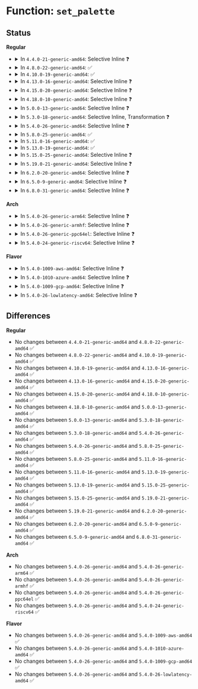 # Function: <code>set_palette</code>

## Status
<b>Regular</b>
<ul>
<li>
<details>
<summary>In <code>4.4.0-21-generic-amd64</code>: Selective Inline ❓</summary>

```c
void set_palette(struct vc_data * vc)
```

```json
{
  "name": "set_palette",
  "collision_type": "Unique Static",
  "inline_type": "Selective",
  "funcs": [
    {
      "addr": 18446744071584053680,
      "name": "set_palette",
      "external": false,
      "loc": "drivers/tty/vt/vt.c:3995",
      "file": "drivers/tty/vt/vt.c",
      "inline": "not declared, inlined",
      "caller_inline": [],
      "caller_func": [
        "drivers/tty/vt/vt.c:redraw_screen",
        "drivers/tty/vt/vt.c:con_set_cmap",
        "drivers/tty/vt/vt.c:reset_palette",
        "drivers/tty/vt/vt.c:do_con_trol"
      ]
    }
  ],
  "symbols": [
    {
      "addr": 18446744071584053680,
      "name": "set_palette",
      "section": ".text",
      "bind": "STB_LOCAL",
      "size": 86
    }
  ]
}
```
</details>
</li>
<li>
<details>
<summary>In <code>4.8.0-22-generic-amd64</code>: ✅</summary>

```c
void set_palette(struct vc_data * vc)
```

```json
{
  "name": "set_palette",
  "collision_type": "Unique Static",
  "inline_type": "No",
  "funcs": [
    {
      "addr": 18446744071584382384,
      "name": "set_palette",
      "external": false,
      "loc": "drivers/tty/vt/vt.c:3994",
      "file": "drivers/tty/vt/vt.c",
      "inline": "seen, unknown",
      "caller_inline": [],
      "caller_func": [
        "drivers/tty/vt/vt.c:reset_palette",
        "drivers/tty/vt/vt.c:con_set_cmap",
        "drivers/tty/vt/vt.c:do_con_trol",
        "drivers/tty/vt/vt.c:redraw_screen"
      ]
    }
  ],
  "symbols": [
    {
      "addr": 18446744071584382384,
      "name": "set_palette",
      "section": ".text",
      "bind": "STB_LOCAL",
      "size": 94
    }
  ]
}
```
</details>
</li>
<li>
<details>
<summary>In <code>4.10.0-19-generic-amd64</code>: ✅</summary>

```c
void set_palette(struct vc_data * vc)
```

```json
{
  "name": "set_palette",
  "collision_type": "Unique Static",
  "inline_type": "No",
  "funcs": [
    {
      "addr": 18446744071584564912,
      "name": "set_palette",
      "external": false,
      "loc": "drivers/tty/vt/vt.c:3989",
      "file": "drivers/tty/vt/vt.c",
      "inline": "seen, unknown",
      "caller_inline": [],
      "caller_func": [
        "drivers/tty/vt/vt.c:reset_palette",
        "drivers/tty/vt/vt.c:con_set_cmap",
        "drivers/tty/vt/vt.c:do_con_trol",
        "drivers/tty/vt/vt.c:redraw_screen"
      ]
    }
  ],
  "symbols": [
    {
      "addr": 18446744071584564912,
      "name": "set_palette",
      "section": ".text",
      "bind": "STB_LOCAL",
      "size": 94
    }
  ]
}
```
</details>
</li>
<li>
<details>
<summary>In <code>4.13.0-16-generic-amd64</code>: Selective Inline ❓</summary>

```c
void set_palette(struct vc_data * vc)
```

```json
{
  "name": "set_palette",
  "collision_type": "Unique Static",
  "inline_type": "Selective",
  "funcs": [
    {
      "addr": 18446744071584649632,
      "name": "set_palette",
      "external": false,
      "loc": "drivers/tty/vt/vt.c:3998",
      "file": "drivers/tty/vt/vt.c",
      "inline": "not declared, inlined",
      "caller_inline": [],
      "caller_func": [
        "drivers/tty/vt/vt.c:reset_palette",
        "drivers/tty/vt/vt.c:con_set_cmap",
        "drivers/tty/vt/vt.c:do_con_trol",
        "drivers/tty/vt/vt.c:redraw_screen"
      ]
    }
  ],
  "symbols": [
    {
      "addr": 18446744071584649632,
      "name": "set_palette",
      "section": ".text",
      "bind": "STB_LOCAL",
      "size": 79
    }
  ]
}
```
</details>
</li>
<li>
<details>
<summary>In <code>4.15.0-20-generic-amd64</code>: Selective Inline ❓</summary>

```c
void set_palette(struct vc_data * vc)
```

```json
{
  "name": "set_palette",
  "collision_type": "Unique Static",
  "inline_type": "Selective",
  "funcs": [
    {
      "addr": 18446744071585062080,
      "name": "set_palette",
      "external": false,
      "loc": "drivers/tty/vt/vt.c:4001",
      "file": "drivers/tty/vt/vt.c",
      "inline": "not declared, inlined",
      "caller_inline": [],
      "caller_func": [
        "drivers/tty/vt/vt.c:reset_palette",
        "drivers/tty/vt/vt.c:con_set_cmap",
        "drivers/tty/vt/vt.c:do_con_trol",
        "drivers/tty/vt/vt.c:redraw_screen"
      ]
    }
  ],
  "symbols": [
    {
      "addr": 18446744071585062080,
      "name": "set_palette",
      "section": ".text",
      "bind": "STB_LOCAL",
      "size": 82
    }
  ]
}
```
</details>
</li>
<li>
<details>
<summary>In <code>4.18.0-10-generic-amd64</code>: Selective Inline ❓</summary>

```c
void set_palette(struct vc_data * vc)
```

```json
{
  "name": "set_palette",
  "collision_type": "Unique Static",
  "inline_type": "Selective",
  "funcs": [
    {
      "addr": 18446744071585296768,
      "name": "set_palette",
      "external": false,
      "loc": "drivers/tty/vt/vt.c:3999",
      "file": "drivers/tty/vt/vt.c",
      "inline": "not declared, inlined",
      "caller_inline": [],
      "caller_func": [
        "drivers/tty/vt/vt.c:reset_palette",
        "drivers/tty/vt/vt.c:con_set_cmap",
        "drivers/tty/vt/vt.c:do_con_trol",
        "drivers/tty/vt/vt.c:redraw_screen"
      ]
    }
  ],
  "symbols": [
    {
      "addr": 18446744071585296768,
      "name": "set_palette",
      "section": ".text",
      "bind": "STB_LOCAL",
      "size": 74
    }
  ]
}
```
</details>
</li>
<li>
<details>
<summary>In <code>5.0.0-13-generic-amd64</code>: Selective Inline ❓</summary>

```c
void set_palette(struct vc_data * vc)
```

```json
{
  "name": "set_palette",
  "collision_type": "Unique Static",
  "inline_type": "Selective",
  "funcs": [
    {
      "addr": 18446744071585418528,
      "name": "set_palette",
      "external": false,
      "loc": "drivers/tty/vt/vt.c:4313",
      "file": "drivers/tty/vt/vt.c",
      "inline": "not declared, inlined",
      "caller_inline": [],
      "caller_func": [
        "drivers/tty/vt/vt.c:reset_palette",
        "drivers/tty/vt/vt.c:con_set_cmap",
        "drivers/tty/vt/vt.c:do_con_trol",
        "drivers/tty/vt/vt.c:redraw_screen"
      ]
    }
  ],
  "symbols": [
    {
      "addr": 18446744071585418528,
      "name": "set_palette",
      "section": ".text",
      "bind": "STB_LOCAL",
      "size": 90
    }
  ]
}
```
</details>
</li>
<li>
<details>
<summary>In <code>5.3.0-18-generic-amd64</code>: Selective Inline, Transformation ❓</summary>

```c
void set_palette(struct vc_data * vc)
```

```json
{
  "name": "set_palette",
  "collision_type": "Unique Static",
  "inline_type": "Selective",
  "funcs": [
    {
      "addr": 18446744071585632547,
      "name": "set_palette",
      "external": false,
      "loc": "drivers/tty/vt/vt.c:4369",
      "file": "drivers/tty/vt/vt.c",
      "inline": "not declared, inlined",
      "caller_inline": [],
      "caller_func": [
        "drivers/tty/vt/vt.c:reset_palette",
        "drivers/tty/vt/vt.c:con_set_cmap",
        "drivers/tty/vt/vt.c:do_con_trol",
        "drivers/tty/vt/vt.c:redraw_screen"
      ]
    }
  ],
  "symbols": [
    {
      "addr": 18446744071585632512,
      "name": "set_palette",
      "section": ".text",
      "bind": "STB_LOCAL",
      "size": 93
    },
    {
      "addr": 18446744071585656949,
      "name": "set_palette.cold",
      "section": ".text",
      "bind": "STB_LOCAL",
      "size": 19
    }
  ]
}
```
</details>
</li>
<li>
<details>
<summary>In <code>5.4.0-26-generic-amd64</code>: Selective Inline ❓</summary>

```c
void set_palette(struct vc_data * vc)
```

```json
{
  "name": "set_palette",
  "collision_type": "Unique Static",
  "inline_type": "Selective",
  "funcs": [
    {
      "addr": 18446744071585772416,
      "name": "set_palette",
      "external": false,
      "loc": "drivers/tty/vt/vt.c:4400",
      "file": "drivers/tty/vt/vt.c",
      "inline": "not declared, inlined",
      "caller_inline": [],
      "caller_func": [
        "drivers/tty/vt/vt.c:reset_palette",
        "drivers/tty/vt/vt.c:con_set_cmap",
        "drivers/tty/vt/vt.c:do_con_trol",
        "drivers/tty/vt/vt.c:redraw_screen"
      ]
    }
  ],
  "symbols": [
    {
      "addr": 18446744071585772416,
      "name": "set_palette",
      "section": ".text",
      "bind": "STB_LOCAL",
      "size": 91
    }
  ]
}
```
</details>
</li>
<li>
<details>
<summary>In <code>5.8.0-25-generic-amd64</code>: ✅</summary>

```c
void set_palette(struct vc_data * vc)
```

```json
{
  "name": "set_palette",
  "collision_type": "Unique Static",
  "inline_type": "No",
  "funcs": [
    {
      "addr": 18446744071586499280,
      "name": "set_palette",
      "external": false,
      "loc": "drivers/tty/vt/vt.c:4410",
      "file": "drivers/tty/vt/vt.c",
      "inline": "seen, unknown",
      "caller_inline": [],
      "caller_func": [
        "drivers/tty/vt/vt.c:reset_palette",
        "drivers/tty/vt/vt.c:con_set_cmap",
        "drivers/tty/vt/vt.c:do_unblank_screen",
        "drivers/tty/vt/vt.c:do_con_trol",
        "drivers/tty/vt/vt.c:redraw_screen"
      ]
    }
  ],
  "symbols": [
    {
      "addr": 18446744071586499280,
      "name": "set_palette",
      "section": ".text",
      "bind": "STB_LOCAL",
      "size": 93
    }
  ]
}
```
</details>
</li>
<li>
<details>
<summary>In <code>5.11.0-16-generic-amd64</code>: ✅</summary>

```c
void set_palette(struct vc_data * vc)
```

```json
{
  "name": "set_palette",
  "collision_type": "Unique Static",
  "inline_type": "No",
  "funcs": [
    {
      "addr": 18446744071586611456,
      "name": "set_palette",
      "external": false,
      "loc": "drivers/tty/vt/vt.c:4498",
      "file": "drivers/tty/vt/vt.c",
      "inline": "seen, unknown",
      "caller_inline": [],
      "caller_func": [
        "drivers/tty/vt/vt.c:reset_palette",
        "drivers/tty/vt/vt.c:con_set_cmap",
        "drivers/tty/vt/vt.c:do_unblank_screen",
        "drivers/tty/vt/vt.c:do_con_trol",
        "drivers/tty/vt/vt.c:redraw_screen"
      ]
    }
  ],
  "symbols": [
    {
      "addr": 18446744071586611456,
      "name": "set_palette",
      "section": ".text",
      "bind": "STB_LOCAL",
      "size": 90
    }
  ]
}
```
</details>
</li>
<li>
<details>
<summary>In <code>5.13.0-19-generic-amd64</code>: ✅</summary>

```c
void set_palette(struct vc_data * vc)
```

```json
{
  "name": "set_palette",
  "collision_type": "Unique Static",
  "inline_type": "No",
  "funcs": [
    {
      "addr": 18446744071586495776,
      "name": "set_palette",
      "external": false,
      "loc": "drivers/tty/vt/vt.c:4498",
      "file": "drivers/tty/vt/vt.c",
      "inline": "seen, unknown",
      "caller_inline": [],
      "caller_func": [
        "drivers/tty/vt/vt.c:reset_palette",
        "drivers/tty/vt/vt.c:con_set_cmap",
        "drivers/tty/vt/vt.c:do_unblank_screen",
        "drivers/tty/vt/vt.c:do_con_trol",
        "drivers/tty/vt/vt.c:redraw_screen"
      ]
    }
  ],
  "symbols": [
    {
      "addr": 18446744071586495776,
      "name": "set_palette",
      "section": ".text",
      "bind": "STB_LOCAL",
      "size": 90
    }
  ]
}
```
</details>
</li>
<li>
<details>
<summary>In <code>5.15.0-25-generic-amd64</code>: Selective Inline ❓</summary>

```c
void set_palette(struct vc_data * vc)
```

```json
{
  "name": "set_palette",
  "collision_type": "Unique Static",
  "inline_type": "Selective",
  "funcs": [
    {
      "addr": 18446744071587030192,
      "name": "set_palette",
      "external": false,
      "loc": "drivers/tty/vt/vt.c:4503",
      "file": "drivers/tty/vt/vt.c",
      "inline": "not declared, inlined",
      "caller_inline": [],
      "caller_func": [
        "drivers/tty/vt/vt.c:reset_palette",
        "drivers/tty/vt/vt.c:con_set_cmap",
        "drivers/tty/vt/vt.c:do_unblank_screen",
        "drivers/tty/vt/vt.c:do_con_trol",
        "drivers/tty/vt/vt.c:redraw_screen"
      ]
    }
  ],
  "symbols": [
    {
      "addr": 18446744071587030192,
      "name": "set_palette",
      "section": ".text",
      "bind": "STB_LOCAL",
      "size": 90
    }
  ]
}
```
</details>
</li>
<li>
<details>
<summary>In <code>5.19.0-21-generic-amd64</code>: Selective Inline ❓</summary>

```c
void set_palette(struct vc_data * vc)
```

```json
{
  "name": "set_palette",
  "collision_type": "Unique Static",
  "inline_type": "Selective",
  "funcs": [
    {
      "addr": 18446744071588331920,
      "name": "set_palette",
      "external": false,
      "loc": "drivers/tty/vt/vt.c:4503",
      "file": "drivers/tty/vt/vt.c",
      "inline": "not declared, inlined",
      "caller_inline": [],
      "caller_func": [
        "drivers/tty/vt/vt.c:reset_palette",
        "drivers/tty/vt/vt.c:con_set_cmap",
        "drivers/tty/vt/vt.c:do_con_trol",
        "drivers/tty/vt/vt.c:redraw_screen"
      ]
    }
  ],
  "symbols": [
    {
      "addr": 18446744071588331920,
      "name": "set_palette",
      "section": ".text",
      "bind": "STB_LOCAL",
      "size": 96
    }
  ]
}
```
</details>
</li>
<li>
<details>
<summary>In <code>6.2.0-20-generic-amd64</code>: Selective Inline ❓</summary>

```c
void set_palette(struct vc_data * vc)
```

```json
{
  "name": "set_palette",
  "collision_type": "Unique Static",
  "inline_type": "Selective",
  "funcs": [
    {
      "addr": 18446744071589752112,
      "name": "set_palette",
      "external": false,
      "loc": "drivers/tty/vt/vt.c:4502",
      "file": "drivers/tty/vt/vt.c",
      "inline": "not declared, inlined",
      "caller_inline": [],
      "caller_func": [
        "drivers/tty/vt/vt.c:reset_palette",
        "drivers/tty/vt/vt.c:con_set_cmap",
        "drivers/tty/vt/vt.c:do_con_trol",
        "drivers/tty/vt/vt.c:redraw_screen"
      ]
    }
  ],
  "symbols": [
    {
      "addr": 18446744071589752112,
      "name": "set_palette",
      "section": ".text",
      "bind": "STB_LOCAL",
      "size": 96
    }
  ]
}
```
</details>
</li>
<li>
<details>
<summary>In <code>6.5.0-9-generic-amd64</code>: Selective Inline ❓</summary>

```c
void set_palette(struct vc_data * vc)
```

```json
{
  "name": "set_palette",
  "collision_type": "Unique Static",
  "inline_type": "Selective",
  "funcs": [
    {
      "addr": 18446744071590057296,
      "name": "set_palette",
      "external": false,
      "loc": "drivers/tty/vt/vt.c:4450",
      "file": "drivers/tty/vt/vt.c",
      "inline": "not declared, inlined",
      "caller_inline": [],
      "caller_func": [
        "drivers/tty/vt/vt.c:reset_palette",
        "drivers/tty/vt/vt.c:con_set_cmap",
        "drivers/tty/vt/vt.c:do_con_trol",
        "drivers/tty/vt/vt.c:redraw_screen"
      ]
    }
  ],
  "symbols": [
    {
      "addr": 18446744071590057296,
      "name": "set_palette",
      "section": ".text",
      "bind": "STB_LOCAL",
      "size": 96
    }
  ]
}
```
</details>
</li>
<li>
<details>
<summary>In <code>6.8.0-31-generic-amd64</code>: Selective Inline ❓</summary>

```c
void set_palette(struct vc_data * vc)
```

```json
{
  "name": "set_palette",
  "collision_type": "Unique Static",
  "inline_type": "Selective",
  "funcs": [
    {
      "addr": 18446744071590396336,
      "name": "set_palette",
      "external": false,
      "loc": "drivers/tty/vt/vt.c:4447",
      "file": "drivers/tty/vt/vt.c",
      "inline": "not declared, inlined",
      "caller_inline": [],
      "caller_func": [
        "drivers/tty/vt/vt.c:reset_palette",
        "drivers/tty/vt/vt.c:con_set_cmap",
        "drivers/tty/vt/vt.c:do_con_trol",
        "drivers/tty/vt/vt.c:redraw_screen"
      ]
    }
  ],
  "symbols": [
    {
      "addr": 18446744071590396336,
      "name": "set_palette",
      "section": ".text",
      "bind": "STB_LOCAL",
      "size": 96
    }
  ]
}
```
</details>
</li>
</ul>
<b>Arch</b>
<ul>
<li>
<details>
<summary>In <code>5.4.0-26-generic-arm64</code>: Selective Inline ❓</summary>

```c
void set_palette(struct vc_data * vc)
```

```json
{
  "name": "set_palette",
  "collision_type": "Unique Static",
  "inline_type": "Selective",
  "funcs": [
    {
      "addr": 18446603336498489480,
      "name": "set_palette",
      "external": false,
      "loc": "drivers/tty/vt/vt.c:4400",
      "file": "drivers/tty/vt/vt.c",
      "inline": "not declared, inlined",
      "caller_inline": [],
      "caller_func": [
        "drivers/tty/vt/vt.c:reset_palette",
        "drivers/tty/vt/vt.c:con_set_cmap",
        "drivers/tty/vt/vt.c:do_con_trol",
        "drivers/tty/vt/vt.c:redraw_screen"
      ]
    }
  ],
  "symbols": [
    {
      "addr": 18446603336498489480,
      "name": "set_palette",
      "section": ".text",
      "bind": "STB_LOCAL",
      "size": 116
    }
  ]
}
```
</details>
</li>
<li>
<details>
<summary>In <code>5.4.0-26-generic-armhf</code>: Selective Inline ❓</summary>

```c
void set_palette(struct vc_data * vc)
```

```json
{
  "name": "set_palette",
  "collision_type": "Unique Static",
  "inline_type": "Selective",
  "funcs": [
    {
      "addr": 3231143836,
      "name": "set_palette",
      "external": false,
      "loc": "drivers/tty/vt/vt.c:4400",
      "file": "drivers/tty/vt/vt.c",
      "inline": "not declared, inlined",
      "caller_inline": [],
      "caller_func": [
        "drivers/tty/vt/vt.c:reset_palette",
        "drivers/tty/vt/vt.c:con_set_cmap",
        "drivers/tty/vt/vt.c:do_con_trol",
        "drivers/tty/vt/vt.c:redraw_screen"
      ]
    }
  ],
  "symbols": [
    {
      "addr": 3231143836,
      "name": "set_palette",
      "section": ".text",
      "bind": "STB_LOCAL",
      "size": 140
    }
  ]
}
```
</details>
</li>
<li>
<details>
<summary>In <code>5.4.0-26-generic-ppc64el</code>: Selective Inline ❓</summary>

```c
void set_palette(struct vc_data * vc)
```

```json
{
  "name": "set_palette",
  "collision_type": "Unique Static",
  "inline_type": "Selective",
  "funcs": [
    {
      "addr": 13835058055291679712,
      "name": "set_palette",
      "external": false,
      "loc": "drivers/tty/vt/vt.c:4400",
      "file": "drivers/tty/vt/vt.c",
      "inline": "not declared, inlined",
      "caller_inline": [],
      "caller_func": [
        "drivers/tty/vt/vt.c:reset_palette",
        "drivers/tty/vt/vt.c:con_set_cmap",
        "drivers/tty/vt/vt.c:do_unblank_screen",
        "drivers/tty/vt/vt.c:do_con_trol",
        "drivers/tty/vt/vt.c:redraw_screen"
      ]
    }
  ],
  "symbols": [
    {
      "addr": 13835058055291679712,
      "name": "set_palette",
      "section": ".text",
      "bind": "STB_LOCAL",
      "size": 220
    }
  ]
}
```
</details>
</li>
<li>
<details>
<summary>In <code>5.4.0-24-generic-riscv64</code>: Selective Inline ❓</summary>

```c
void set_palette(struct vc_data * vc)
```

```json
{
  "name": "set_palette",
  "collision_type": "Unique Static",
  "inline_type": "Selective",
  "funcs": [
    {
      "addr": 18446743936276121118,
      "name": "set_palette",
      "external": false,
      "loc": "drivers/tty/vt/vt.c:4400",
      "file": "drivers/tty/vt/vt.c",
      "inline": "not declared, inlined",
      "caller_inline": [],
      "caller_func": [
        "drivers/tty/vt/vt.c:reset_palette",
        "drivers/tty/vt/vt.c:con_set_cmap",
        "drivers/tty/vt/vt.c:do_con_trol",
        "drivers/tty/vt/vt.c:redraw_screen"
      ]
    }
  ],
  "symbols": [
    {
      "addr": 18446743936276121118,
      "name": "set_palette",
      "section": ".text",
      "bind": "STB_LOCAL",
      "size": 98
    }
  ]
}
```
</details>
</li>
</ul>
<b>Flavor</b>
<ul>
<li>
<details>
<summary>In <code>5.4.0-1009-aws-amd64</code>: Selective Inline ❓</summary>

```c
void set_palette(struct vc_data * vc)
```

```json
{
  "name": "set_palette",
  "collision_type": "Unique Static",
  "inline_type": "Selective",
  "funcs": [
    {
      "addr": 18446744071585533408,
      "name": "set_palette",
      "external": false,
      "loc": "drivers/tty/vt/vt.c:4400",
      "file": "drivers/tty/vt/vt.c",
      "inline": "not declared, inlined",
      "caller_inline": [],
      "caller_func": [
        "drivers/tty/vt/vt.c:reset_palette",
        "drivers/tty/vt/vt.c:con_set_cmap",
        "drivers/tty/vt/vt.c:do_con_trol",
        "drivers/tty/vt/vt.c:redraw_screen"
      ]
    }
  ],
  "symbols": [
    {
      "addr": 18446744071585533408,
      "name": "set_palette",
      "section": ".text",
      "bind": "STB_LOCAL",
      "size": 91
    }
  ]
}
```
</details>
</li>
<li>
<details>
<summary>In <code>5.4.0-1010-azure-amd64</code>: Selective Inline ❓</summary>

```c
void set_palette(struct vc_data * vc)
```

```json
{
  "name": "set_palette",
  "collision_type": "Unique Static",
  "inline_type": "Selective",
  "funcs": [
    {
      "addr": 18446744071585403232,
      "name": "set_palette",
      "external": false,
      "loc": "drivers/tty/vt/vt.c:4400",
      "file": "drivers/tty/vt/vt.c",
      "inline": "not declared, inlined",
      "caller_inline": [],
      "caller_func": [
        "drivers/tty/vt/vt.c:reset_palette",
        "drivers/tty/vt/vt.c:con_set_cmap",
        "drivers/tty/vt/vt.c:do_con_trol",
        "drivers/tty/vt/vt.c:redraw_screen"
      ]
    }
  ],
  "symbols": [
    {
      "addr": 18446744071585403232,
      "name": "set_palette",
      "section": ".text",
      "bind": "STB_LOCAL",
      "size": 91
    }
  ]
}
```
</details>
</li>
<li>
<details>
<summary>In <code>5.4.0-1009-gcp-amd64</code>: Selective Inline ❓</summary>

```c
void set_palette(struct vc_data * vc)
```

```json
{
  "name": "set_palette",
  "collision_type": "Unique Static",
  "inline_type": "Selective",
  "funcs": [
    {
      "addr": 18446744071585722816,
      "name": "set_palette",
      "external": false,
      "loc": "drivers/tty/vt/vt.c:4400",
      "file": "drivers/tty/vt/vt.c",
      "inline": "not declared, inlined",
      "caller_inline": [],
      "caller_func": [
        "drivers/tty/vt/vt.c:reset_palette",
        "drivers/tty/vt/vt.c:con_set_cmap",
        "drivers/tty/vt/vt.c:do_con_trol",
        "drivers/tty/vt/vt.c:redraw_screen"
      ]
    }
  ],
  "symbols": [
    {
      "addr": 18446744071585722816,
      "name": "set_palette",
      "section": ".text",
      "bind": "STB_LOCAL",
      "size": 91
    }
  ]
}
```
</details>
</li>
<li>
<details>
<summary>In <code>5.4.0-26-lowlatency-amd64</code>: Selective Inline ❓</summary>

```c
void set_palette(struct vc_data * vc)
```

```json
{
  "name": "set_palette",
  "collision_type": "Unique Static",
  "inline_type": "Selective",
  "funcs": [
    {
      "addr": 18446744071585830848,
      "name": "set_palette",
      "external": false,
      "loc": "drivers/tty/vt/vt.c:4400",
      "file": "drivers/tty/vt/vt.c",
      "inline": "not declared, inlined",
      "caller_inline": [],
      "caller_func": [
        "drivers/tty/vt/vt.c:reset_palette",
        "drivers/tty/vt/vt.c:con_set_cmap",
        "drivers/tty/vt/vt.c:do_con_trol",
        "drivers/tty/vt/vt.c:redraw_screen"
      ]
    }
  ],
  "symbols": [
    {
      "addr": 18446744071585830848,
      "name": "set_palette",
      "section": ".text",
      "bind": "STB_LOCAL",
      "size": 91
    }
  ]
}
```
</details>
</li>
</ul>

## Differences
<b>Regular</b>
<ul>
<li>
No changes between <code>4.4.0-21-generic-amd64</code> and <code>4.8.0-22-generic-amd64</code> ✅
</li>
<li>
No changes between <code>4.8.0-22-generic-amd64</code> and <code>4.10.0-19-generic-amd64</code> ✅
</li>
<li>
No changes between <code>4.10.0-19-generic-amd64</code> and <code>4.13.0-16-generic-amd64</code> ✅
</li>
<li>
No changes between <code>4.13.0-16-generic-amd64</code> and <code>4.15.0-20-generic-amd64</code> ✅
</li>
<li>
No changes between <code>4.15.0-20-generic-amd64</code> and <code>4.18.0-10-generic-amd64</code> ✅
</li>
<li>
No changes between <code>4.18.0-10-generic-amd64</code> and <code>5.0.0-13-generic-amd64</code> ✅
</li>
<li>
No changes between <code>5.0.0-13-generic-amd64</code> and <code>5.3.0-18-generic-amd64</code> ✅
</li>
<li>
No changes between <code>5.3.0-18-generic-amd64</code> and <code>5.4.0-26-generic-amd64</code> ✅
</li>
<li>
No changes between <code>5.4.0-26-generic-amd64</code> and <code>5.8.0-25-generic-amd64</code> ✅
</li>
<li>
No changes between <code>5.8.0-25-generic-amd64</code> and <code>5.11.0-16-generic-amd64</code> ✅
</li>
<li>
No changes between <code>5.11.0-16-generic-amd64</code> and <code>5.13.0-19-generic-amd64</code> ✅
</li>
<li>
No changes between <code>5.13.0-19-generic-amd64</code> and <code>5.15.0-25-generic-amd64</code> ✅
</li>
<li>
No changes between <code>5.15.0-25-generic-amd64</code> and <code>5.19.0-21-generic-amd64</code> ✅
</li>
<li>
No changes between <code>5.19.0-21-generic-amd64</code> and <code>6.2.0-20-generic-amd64</code> ✅
</li>
<li>
No changes between <code>6.2.0-20-generic-amd64</code> and <code>6.5.0-9-generic-amd64</code> ✅
</li>
<li>
No changes between <code>6.5.0-9-generic-amd64</code> and <code>6.8.0-31-generic-amd64</code> ✅
</li>
</ul>
<b>Arch</b>
<ul>
<li>
No changes between <code>5.4.0-26-generic-amd64</code> and <code>5.4.0-26-generic-arm64</code> ✅
</li>
<li>
No changes between <code>5.4.0-26-generic-amd64</code> and <code>5.4.0-26-generic-armhf</code> ✅
</li>
<li>
No changes between <code>5.4.0-26-generic-amd64</code> and <code>5.4.0-26-generic-ppc64el</code> ✅
</li>
<li>
No changes between <code>5.4.0-26-generic-amd64</code> and <code>5.4.0-24-generic-riscv64</code> ✅
</li>
</ul>
<b>Flavor</b>
<ul>
<li>
No changes between <code>5.4.0-26-generic-amd64</code> and <code>5.4.0-1009-aws-amd64</code> ✅
</li>
<li>
No changes between <code>5.4.0-26-generic-amd64</code> and <code>5.4.0-1010-azure-amd64</code> ✅
</li>
<li>
No changes between <code>5.4.0-26-generic-amd64</code> and <code>5.4.0-1009-gcp-amd64</code> ✅
</li>
<li>
No changes between <code>5.4.0-26-generic-amd64</code> and <code>5.4.0-26-lowlatency-amd64</code> ✅
</li>
</ul>
